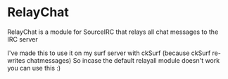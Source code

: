 # RelayChat
RelayChat is a module for SourceIRC that relays all chat messages to the IRC server

I've made this to use it on my surf server with ckSurf (because ckSurf re-writes chatmessages)
So incase the default relayall module doesn't work you can use this :)
